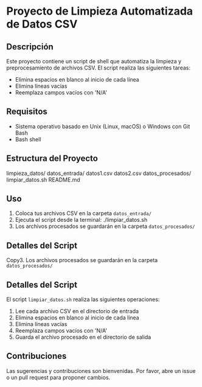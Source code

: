# Proyecto de Limpieza Automatizada de Datos CSV

## Descripción
Este proyecto contiene un script de shell que automatiza la limpieza y preprocesamiento de archivos CSV. El script realiza las siguientes tareas:
- Elimina espacios en blanco al inicio de cada línea
- Elimina líneas vacías
- Reemplaza campos vacíos con 'N/A'

## Requisitos
- Sistema operativo basado en Unix (Linux, macOS) o Windows con Git Bash
- Bash shell

## Estructura del Proyecto
limpieza_datos/
    datos_entrada/
        datos1.csv
        datos2.csv
    datos_procesados/
    limpiar_datos.sh
    README.md

## Uso
1. Coloca tus archivos CSV en la carpeta `datos_entrada/`
2. Ejecuta el script desde la terminal:
./limpiar_datos.sh
3. Los archivos procesados se guardarán en la carpeta `datos_procesados/`

## Detalles del Script

Copy3. Los archivos procesados se guardarán en la carpeta `datos_procesados/`

## Detalles del Script
El script `limpiar_datos.sh` realiza las siguientes operaciones:
1. Lee cada archivo CSV en el directorio de entrada
2. Elimina espacios en blanco al inicio de cada línea
3. Elimina líneas vacías
4. Reemplaza campos vacíos con 'N/A'
5. Guarda el archivo procesado en el directorio de salida

## Contribuciones
Las sugerencias y contribuciones son bienvenidas. Por favor, abre un issue o un pull request para proponer cambios.

